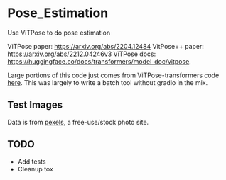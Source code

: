 # Pose_Estimation

Use ViTPose to do pose estimation

ViTPose paper: https://arxiv.org/abs/2204.12484
VitPose++ paper: https://arxiv.org/abs/2212.04246v3
ViTPose docs: https://huggingface.co/docs/transformers/model_doc/vitpose.

Large portions of this code just comes from ViTPose-transformers code [here](https://huggingface.co/spaces/hysts/ViTPose-transformers/blob/main/app.py). This was largely to write a batch tool without gradio in the mix.

## Test Images

Data is from [pexels](https://www.pexels.com), a free-use/stock photo site.

## TODO

- Add tests
- Cleanup tox
